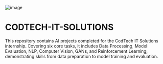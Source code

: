 ![image](https://github.com/user-attachments/assets/3e1f2335-11cd-4e86-8d24-64fee493afb5)
# CODTECH-IT-SOLUTIONS
This repository contains AI projects completed for the CodTech IT Solutions internship. Covering six core tasks, it includes Data Processing, Model Evaluation, NLP, Computer Vision, GANs, and Reinforcement Learning, demonstrating skills from data preparation to model training and evaluation.
